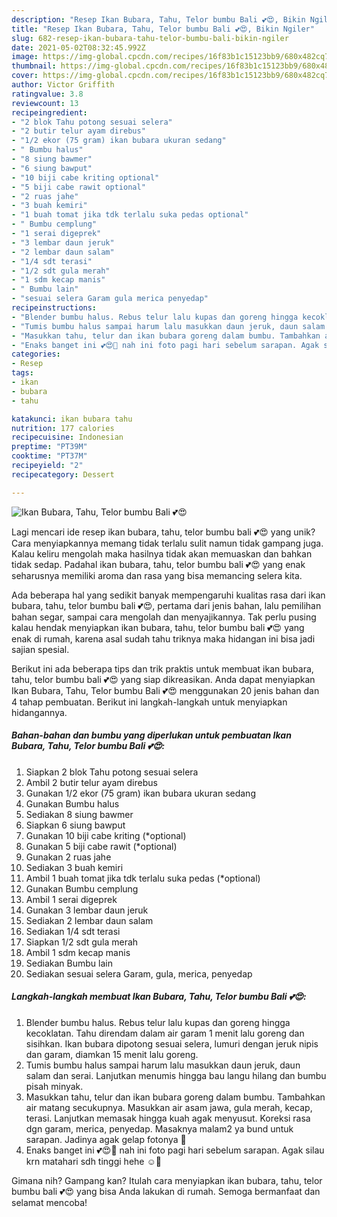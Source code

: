 ```yaml
---
description: "Resep Ikan Bubara, Tahu, Telor bumbu Bali 💕😍, Bikin Ngiler"
title: "Resep Ikan Bubara, Tahu, Telor bumbu Bali 💕😍, Bikin Ngiler"
slug: 682-resep-ikan-bubara-tahu-telor-bumbu-bali-bikin-ngiler
date: 2021-05-02T08:32:45.992Z
image: https://img-global.cpcdn.com/recipes/16f83b1c15123bb9/680x482cq70/ikan-bubara-tahu-telor-bumbu-bali-foto-resep-utama.jpg
thumbnail: https://img-global.cpcdn.com/recipes/16f83b1c15123bb9/680x482cq70/ikan-bubara-tahu-telor-bumbu-bali-foto-resep-utama.jpg
cover: https://img-global.cpcdn.com/recipes/16f83b1c15123bb9/680x482cq70/ikan-bubara-tahu-telor-bumbu-bali-foto-resep-utama.jpg
author: Victor Griffith
ratingvalue: 3.8
reviewcount: 13
recipeingredient:
- "2 blok Tahu potong sesuai selera"
- "2 butir telur ayam direbus"
- "1/2 ekor (75 gram) ikan bubara ukuran sedang"
- " Bumbu halus"
- "8 siung bawmer"
- "6 siung bawput"
- "10 biji cabe kriting optional"
- "5 biji cabe rawit optional"
- "2 ruas jahe"
- "3 buah kemiri"
- "1 buah tomat jika tdk terlalu suka pedas optional"
- " Bumbu cemplung"
- "1 serai digeprek"
- "3 lembar daun jeruk"
- "2 lembar daun salam"
- "1/4 sdt terasi"
- "1/2 sdt gula merah"
- "1 sdm kecap manis"
- " Bumbu lain"
- "sesuai selera Garam gula merica penyedap"
recipeinstructions:
- "Blender bumbu halus. Rebus telur lalu kupas dan goreng hingga kecoklatan. Tahu direndam dalam air garam 1 menit lalu goreng dan sisihkan. Ikan bubara dipotong sesuai selera, lumuri dengan jeruk nipis dan garam, diamkan 15 menit lalu goreng."
- "Tumis bumbu halus sampai harum lalu masukkan daun jeruk, daun salam dan serai. Lanjutkan menumis hingga bau langu hilang dan bumbu pisah minyak."
- "Masukkan tahu, telur dan ikan bubara goreng dalam bumbu. Tambahkan air matang secukupnya. Masukkan air asam jawa, gula merah, kecap, terasi. Lanjutkan memasak hingga kuah agak menyusut. Koreksi rasa dgn garam, merica, penyedap. Masaknya malam2 ya bund untuk sarapan. Jadinya agak gelap fotonya 🤭"
- "Enaks banget ini 💕😍🥰 nah ini foto pagi hari sebelum sarapan. Agak silau krn matahari sdh tinggi hehe ☺️🤭"
categories:
- Resep
tags:
- ikan
- bubara
- tahu

katakunci: ikan bubara tahu 
nutrition: 177 calories
recipecuisine: Indonesian
preptime: "PT39M"
cooktime: "PT37M"
recipeyield: "2"
recipecategory: Dessert

---
```



![Ikan Bubara, Tahu, Telor bumbu Bali 💕😍](https://img-global.cpcdn.com/recipes/16f83b1c15123bb9/680x482cq70/ikan-bubara-tahu-telor-bumbu-bali-foto-resep-utama.jpg)

Lagi mencari ide resep ikan bubara, tahu, telor bumbu bali 💕😍 yang unik? Cara menyiapkannya memang tidak terlalu sulit namun tidak gampang juga. Kalau keliru mengolah maka hasilnya tidak akan memuaskan dan bahkan tidak sedap. Padahal ikan bubara, tahu, telor bumbu bali 💕😍 yang enak seharusnya memiliki aroma dan rasa yang bisa memancing selera kita.

Ada beberapa hal yang sedikit banyak mempengaruhi kualitas rasa dari ikan bubara, tahu, telor bumbu bali 💕😍, pertama dari jenis bahan, lalu pemilihan bahan segar, sampai cara mengolah dan menyajikannya. Tak perlu pusing kalau hendak menyiapkan ikan bubara, tahu, telor bumbu bali 💕😍 yang enak di rumah, karena asal sudah tahu triknya maka hidangan ini bisa jadi sajian spesial.




Berikut ini ada beberapa tips dan trik praktis untuk membuat ikan bubara, tahu, telor bumbu bali 💕😍 yang siap dikreasikan. Anda dapat menyiapkan Ikan Bubara, Tahu, Telor bumbu Bali 💕😍 menggunakan 20 jenis bahan dan 4 tahap pembuatan. Berikut ini langkah-langkah untuk menyiapkan hidangannya.

<!--inarticleads1-->

##### Bahan-bahan dan bumbu yang diperlukan untuk pembuatan Ikan Bubara, Tahu, Telor bumbu Bali 💕😍:

1. Siapkan 2 blok Tahu potong sesuai selera
1. Ambil 2 butir telur ayam direbus
1. Gunakan 1/2 ekor (75 gram) ikan bubara ukuran sedang
1. Gunakan  Bumbu halus
1. Sediakan 8 siung bawmer
1. Siapkan 6 siung bawput
1. Gunakan 10 biji cabe kriting (*optional)
1. Gunakan 5 biji cabe rawit (*optional)
1. Gunakan 2 ruas jahe
1. Sediakan 3 buah kemiri
1. Ambil 1 buah tomat jika tdk terlalu suka pedas (*optional)
1. Gunakan  Bumbu cemplung
1. Ambil 1 serai digeprek
1. Gunakan 3 lembar daun jeruk
1. Sediakan 2 lembar daun salam
1. Sediakan 1/4 sdt terasi
1. Siapkan 1/2 sdt gula merah
1. Ambil 1 sdm kecap manis
1. Sediakan  Bumbu lain
1. Sediakan sesuai selera Garam, gula, merica, penyedap




<!--inarticleads2-->

##### Langkah-langkah membuat Ikan Bubara, Tahu, Telor bumbu Bali 💕😍:

1. Blender bumbu halus. Rebus telur lalu kupas dan goreng hingga kecoklatan. Tahu direndam dalam air garam 1 menit lalu goreng dan sisihkan. Ikan bubara dipotong sesuai selera, lumuri dengan jeruk nipis dan garam, diamkan 15 menit lalu goreng.
1. Tumis bumbu halus sampai harum lalu masukkan daun jeruk, daun salam dan serai. Lanjutkan menumis hingga bau langu hilang dan bumbu pisah minyak.
1. Masukkan tahu, telur dan ikan bubara goreng dalam bumbu. Tambahkan air matang secukupnya. Masukkan air asam jawa, gula merah, kecap, terasi. Lanjutkan memasak hingga kuah agak menyusut. Koreksi rasa dgn garam, merica, penyedap. Masaknya malam2 ya bund untuk sarapan. Jadinya agak gelap fotonya 🤭
1. Enaks banget ini 💕😍🥰 nah ini foto pagi hari sebelum sarapan. Agak silau krn matahari sdh tinggi hehe ☺️🤭




Gimana nih? Gampang kan? Itulah cara menyiapkan ikan bubara, tahu, telor bumbu bali 💕😍 yang bisa Anda lakukan di rumah. Semoga bermanfaat dan selamat mencoba!
